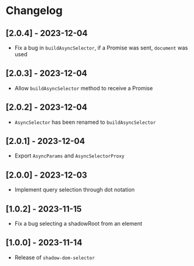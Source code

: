 # Changelog

## [2.0.4] - 2023-12-04

- Fix a bug in `buildAsyncSelector`, if a Promise was sent, `document` was used

## [2.0.3] - 2023-12-04

- Allow `buildAsyncSelector` method to receive a Promise

## [2.0.2] - 2023-12-04

- `AsyncSelector` has been renamed to `buildAsyncSelector`

## [2.0.1] - 2023-12-04

- Export `AsyncParams` and `AsyncSelectorProxy`

## [2.0.0] - 2023-12-03

- Implement query selection through dot notation

## [1.0.2] - 2023-11-15

- Fix a bug selecting a shadowRoot from an element

## [1.0.0] - 2023-11-14

- Release of `shadow-dom-selector`